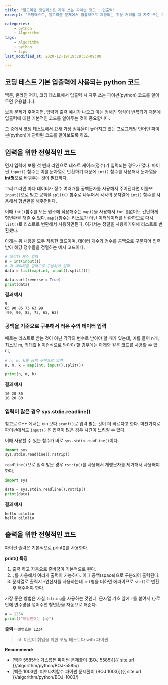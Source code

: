```yaml
---
title: "알고리즘 코딩테스트 자주 쓰는 파이썬 코드 : 입출력"
excerpt: "코딩테스트, 알고리즘 문제에서 입출력으로 제공되는 것을 처리할 때 자주 쓰는 파이썬(python) 코드"

categories:
    - python
    - Algorithm
tags:
    - Algorithm
    - python
    - tips
last_modified_at: 2020-12-19T19:29:32+09:00

---
```


## 코딩 테스트 기본 입출력에 사용되는 python 코드

백준, 온라인 저지, 코딩 테스트에서 입출력 시 자주 쓰는 파이썬(python) 코드를 알아두면 유용합니다.

보통 문제가 주어지면, 입력과 출력 예시가 나오고 이는 정해진 형식이 반복되기 때문에 입출력에 대한 기본적인 코드를 알아두는 것이 중요합니다.

그 중에서 코딩 테스트에서 요새 가장 점유율이 높아지고 있는 프로그래밍 언어인 파이썬(python)에 관련된 코드를 알아보도록 하죠.

## 입력을 위한 전형적인 코드

먼저 입력에 보통 첫 번째 라인으로 테스트 케이스(정수)가 입력되는 경우가 많다. 파이썬 `input()` 함수는 이를 문자열로 반환하기 때문에 `int()` 함수를 사용해서 문자열을 **int형**으로 바꿔주는 것이 필요하다.

그리고 라인 마다 데이터가 정수 여러개를 공백문자를 사용해서 주어진다면 이를또 `input()`으로 받고 공백을 `split()` 함수로 나누어서 각각의 문자열에 `int()` 함수를 사용해서 형변환을 해주면된다.

이때 `int()`함수를 모든 원소에 적용해주는 `map()`을 사용해서 `for 문`없이도 간단하게 형변환을 해줄 수 있다. `map()`함수는 리스트가 아닌 이터레이터를 반환하므로 다시 `list()`로 리스트로 변환해서 사용하면된다. 여기서는 정렬을 사용하기위해 리스트로 변환했다.

아래는 위 내용을 모두 적용한 코드이며, 데이터 개수와 정수를 공백으로 구분지어 입력 받아 해당 정수들을 정렬하는 예시 코드이다.

```python
# 데이터 개수 입력
n = int(input())
# 각 데이터를 공백으로 구분하여 입력
data = list(map(int, input().split()))

data.sort(reverse = True)
print(data)

```

**결과 예시**
```
5
65 90 85 73 63 99
[99, 90, 85, 73, 65, 63]
```

### 공백을 기준으로 구분해서 적은 수의 데이터 입력

때로는 리스트로 받는 것이 아닌 각각의 변수로 받아야 할 때가 있는데, 예를 들어 n개, 최소값 m, 최대값 k 이런식으로 받아야 할 경우에는 아래와 같은 코드를 사용할 수 있다.

```python
# n, m, k를 공백 구분으로 입력
n, m, k = map(int, input().split())

print(n, m, k)
```

**결과 예시**
```
10 20 80
10 20 80
```

### 입력이 많은 경우 sys.stdin.readline()

참고로 C++ 에서는 cin 보다 `scanf()`로 입력 받는 것이 더 빠르다고 한다. 마찬가지로 파이썬에서도 `input()` 은 입력이 많은 경우 시간이 느려질 수 있다.

이때 사용할 수 있는 함수가 바로 `sys.stdin.readline()`이다.

```python
import sys
sys.stdin.readline().rstrip()
```

`readline()`으로 입력 받은 경우 `rstrip()`를 사용해서 개행문자를 제거해서 사용해야한다.

```python
import sys

data = sys.stdin.readline().rstrip()
print(data)
```

**결과 예시**
```
hello oilmlio
hello oilmlio
```

## 출력을 위한 전형적인 코드

파이썬 출력은 기본적으로 print()를 사용한다.

**print() 특징**
1. 출력 하고 자동으로 줄바꿈이 기본적으로 된다.
2. `,`를 사용해서 여러개 출력이 가능하다. 이때 공백(space)으로 구분되어 출력된다.
3. 문자열로 출력시 `+`연산자를 사용하는데 `int`형을 더하면 에러이므로 `str()`로 변환후 해주어야 한다.

가장 좋은 방법은 사실 `fstring`을 사용하는 것인데, 문자열 기호 앞에 `f`를 붙여서 `{}`로 안에 변수명을 넣어주면 형변환을 자동으로 해준다.

```python
a = 1234
print(f"비밀번호는 {a}")
```

**출력**
```비밀번호는 1234```

> cf. 이것이 취업을 위한 코딩 테스트다 with 파이썬

**Recommend:**  
- [백준 5585번: 거스름돈 파이썬 문제풀이 (BOJ 5585)]({{ site.url }}/algorithm/python/BOJ-5585/)
- [백준 1003번: 피보나치함수 파이썬 문제풀이 (BOJ 1003)]({{ site.url }}/algorithm/python/BOJ-1003/)
